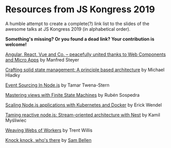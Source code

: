 # Resources from JS Kongress 2019
A humble attempt to create a complete(?) link list to the slides of the awesome talks at JS Kongress 2019 (in alphabetical order).

**Something's missing? Or you found a dead link? Your contribution is welcome!**

[Angular, React, Vue and Co. – peacefully united thanks to Web Components and Micro Apps](https://www.softwarearchitekt.at/talk/jsKongress-munchen/micro-apps-angular) by Manfred Steyer

[Crafting solid state management: A principle based architecture](https://docs.google.com/presentation/d/1MzpYoK83gj3sVqhsH0LsEC1ADE8_D2fEk7GT78gqTTM/edit#slide=id.p) by Michael Hladky

[Event Sourcing In Node.js](https://speakerdeck.com/tamartwena/event-sourcing-in-node-dot-js) by Tamar Twena-Stern

[Mastering views with Finite State Machines](https://github.com/sospedra/talks/blob/master/finite-state-machines/slides.pdf) by Rubén Sospedra

[Scaling Node.js applications with Kubernetes and Docker](https://www.icloud.com/keynote/04VR3IquunOYEv3G83OTTYn8w#_Scaling_Node.js_applications_with_Kubernetes_and_Docker_-_JSKongress_-_12032019) by Erick Wendel

[Taming reactive node.js: Stream-oriented architecture with Nest](https://speakerdeck.com/kamilmysliwiec/taming-reactive-node-dot-js-stream-oriented-architecture-with-nest) by Kamil Myśliwiec

[Weaving Webs of Workers](https://noti.st/trentmwillis/RxTcdy/weaving-webs-of-workers) by Trent Willis

[Knock knock, who's there](https://jwt.sambego.tech/) by [Sam Bellen](https://github.com/sambego)
